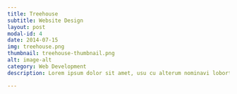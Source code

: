 ```yaml
---
title: Treehouse
subtitle: Website Design
layout: post
modal-id: 4
date: 2014-07-15
img: treehouse.png
thumbnail: treehouse-thumbnail.png
alt: image-alt
category: Web Development
description: Lorem ipsum dolor sit amet, usu cu alterum nominavi lobortis. At duo novum diceret. Tantas apeirian vix et, usu sanctus postulant inciderint ut, populo diceret necessitatibus in vim. Cu eum dicam feugiat noluisse.

---
```

